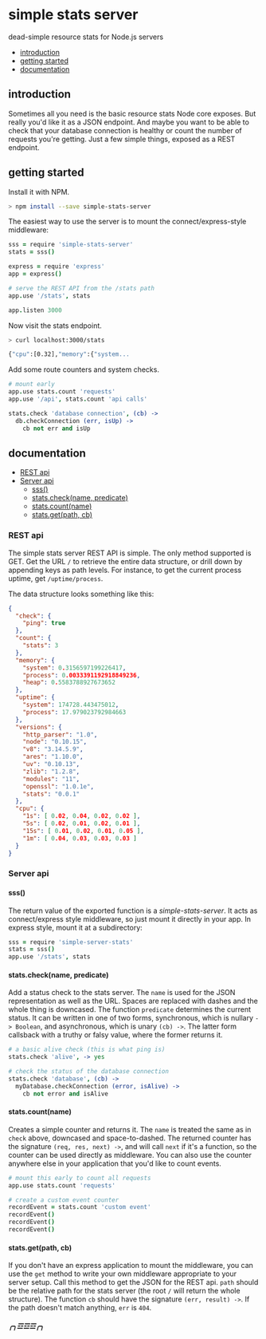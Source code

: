 simple stats server
===================

dead-simple resource stats for Node.js servers

  * [introduction](#introduction)
  * [getting started](#getting-started)
  * [documentation](#documentation)

introduction
------------

Sometimes all you need is the basic resource stats Node core exposes.
But really you'd like it as a JSON endpoint.  And maybe you want to be
able to check that your database connection is healthy or count the
number of requests you're getting.  Just a few simple things, exposed
as a REST endpoint.

getting started
---------------

Install it with NPM.

```sh
> npm install --save simple-stats-server
```

The easiest way to use the server is to mount the connect/express-style
middleware:

```coffeescript
sss = require 'simple-stats-server'
stats = sss()

express = require 'express'
app = express()

# serve the REST API from the /stats path
app.use '/stats', stats

app.listen 3000
```

Now visit the stats endpoint.

```sh
> curl localhost:3000/stats

{"cpu":[0.32],"memory":{"system...
```

Add some route counters and system checks.

```coffeescript
# mount early
app.use stats.count 'requests'
app.use '/api', stats.count 'api calls'

stats.check 'database connection', (cb) ->
  db.checkConnection (err, isUp) ->
    cb not err and isUp
```

documentation
-------------

  * [REST api](#rest-api)
  * [Server api](#server-api)
    * [sss()](#sss)
    * [stats.check(name, predicate)](#statscheckname-predicate)
    * [stats.count(name)](#statscountname)
    * [stats.get(path, cb)](#statsgetpath-cb)

### REST api ###

The simple stats server REST API is simple.  The only method supported
is GET.  Get the URL `/` to retrieve the entire data structure, or
drill down by appending keys as path levels.  For instance, to get the
current process uptime, get `/uptime/process`.

The data structure looks something like this:

```json
{
  "check": {
    "ping": true
  },
  "count": {
    "stats": 3
  },
  "memory": {
    "system": 0.3156597199226417,
    "process": 0.0033391192918849236,
    "heap": 0.5583788927673652
  },
  "uptime": {
    "system": 174728.443475012,
    "process": 17.979023792984663
  },
  "versions": {
    "http_parser": "1.0",
    "node": "0.10.15",
    "v8": "3.14.5.9",
    "ares": "1.10.0",
    "uv": "0.10.13",
    "zlib": "1.2.8",
    "modules": "11",
    "openssl": "1.0.1e",
    "stats": "0.0.1"
  },
  "cpu": {
    "1s": [ 0.02, 0.04, 0.02, 0.02 ],
    "5s": [ 0.02, 0.01, 0.02, 0.01 ],
    "15s": [ 0.01, 0.02, 0.01, 0.05 ],
    "1m": [ 0.04, 0.03, 0.03, 0.03 ]
  }
}
```

### Server api ###

#### sss() ###

The return value of the exported function is a *simple-stats-server*.
It acts as connect/express style middleware, so just mount it directly
in your app.  In express style, mount it at a subdirectory:

```coffeescript
sss = require 'simple-server-stats'
stats = sss()
app.use '/stats', stats
```

#### stats.check(name, predicate) ####

Add a status check to the stats server.  The `name` is used for the
JSON representation as well as the URL.  Spaces are replaced with
dashes and the whole thing is downcased.  The function `predicate`
determines the current status.  It can be written in one of two forms,
synchronous, which is nullary `-> Boolean`, and asynchronous, which is
unary `(cb) ->`.  The latter form callsback with a truthy or falsy
value, where the former returns it.

```coffeescript
# a basic alive check (this is what ping is)
stats.check 'alive', -> yes

# check the status of the database connection
stats.check 'database', (cb) ->
  myDatabase.checkConnection (error, isAlive) ->
    cb not error and isAlive
```

#### stats.count(name) ####

Creates a simple counter and returns it.  The `name` is treated the
same as in `check` above, downcased and space-to-dashed.  The returned
counter has the signature `(req, res, next) ->`, and will call `next`
if it's a function, so the counter can be used directly as middleware.
You can also use the counter anywhere else in your application that
you'd like to count events.

```coffeescript
# mount this early to count all requests
app.use stats.count 'requests'

# create a custom event counter
recordEvent = stats.count 'custom event'
recordEvent()
recordEvent()
recordEvent()
```

#### stats.get(path, cb) ####

If you don't have an express application to mount the middleware,
you can use the `get` method to write your own middleware appropriate
to your server setup.  Call this method to get the JSON for the REST
api.  `path` should be the relative path for the stats server (the
root `/` will return the whole structure).  The function `cb` should
have the signature `(err, result) ->`.  If the path doesn't match
anything, `err` is `404`.

##### ╭╮☲☲☲╭╮ #####

